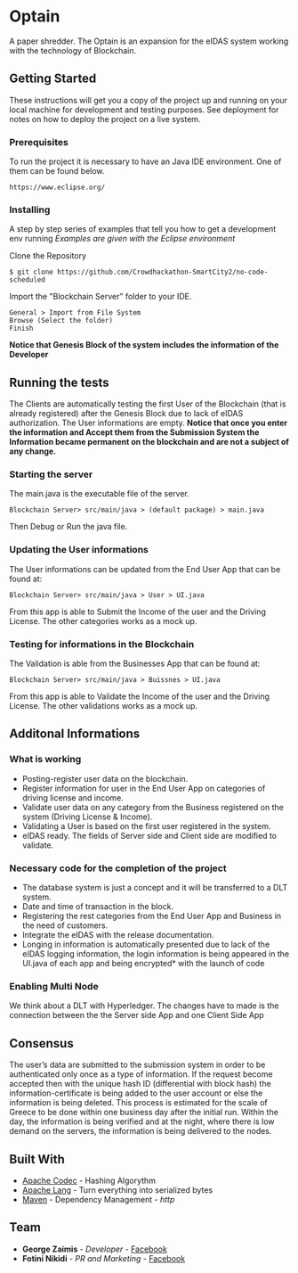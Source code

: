 # Optain

A paper shredder.
The Optain is an expansion for the eIDAS system working with the technology of Blockchain.

## Getting Started

These instructions will get you a copy of the project up and running on your local machine for development and testing purposes. See deployment for notes on how to deploy the project on a live system.

### Prerequisites

To run the project it is necessary to have an Java IDE environment.
One of them can be found below.

```
https://www.eclipse.org/
```

### Installing

A step by step series of examples that tell you how to get a development env running
*Examples are given with the Eclipse environment*

Clone the Repository

```
$ git clone https://github.com/Crowdhackathon-SmartCity2/no-code-scheduled
```
Import the "Blockchain Server" folder to your IDE.

```
General > Import from File System
Browse (Select the folder)
Finish
```
**Notice that Genesis Block of the system includes the information of the Developer**

## Running the tests

The Clients are automatically testing the first User of the Blockchain (that is already registered) after the Genesis Block due to lack of eIDAS authorization.
The User informations are empty.
**Notice that once you enter the information and Accept them from the Submission System the Information became permanent on the blockchain and are not a subject of any change.**

### Starting the server

The main.java is the executable file of the server.

```
Blockchain Server> src/main/java > (default package) > main.java 
```
Then Debug or Run the java file.

### Updating the User informations

The User informations can be updated from the End User App that can be found at:

```
Blockchain Server> src/main/java > User > UI.java 
```
From this app is able to Submit the Income of the user and the Driving License.
The other categories works as a mock up.

### Testing for informations in the Blockchain

The Validation is able from the Businesses App that can be found at:

```
Blockchain Server> src/main/java > Buissnes > UI.java 
```
From this app is able to Validate the Income of the user and the Driving License.
The other validations works as a mock up.

## Additonal Informations

### What is working

* Posting-register user data on the blockchain.
* Register information for user in the End User App on categories of driving license and income.
* Validate user data on any category from the Business registered on the system (Driving License & Income).
* Validating a User is based on the first user registered in the system.
* eIDAS ready. The fields of Server side and Client side are modified to validate.

### Necessary code for the completion of the project

* The database system is just a concept and it will be transferred to a DLT system. 
* Date and time of transaction in the block.
* Registering the rest categories from the End User App and Business in the need of customers.
* Integrate the eIDAS with the release documentation.
* Longing in information is automatically presented due to lack of the eIDAS logging information, the login information is being appeared in the UI.java of each app and being encrypted* with the launch of code

### Enabling Multi Node 

We think about a DLT with Hyperledger. The changes have to made is the connection between the the Server side App and one Client Side App

## Consensus

The user’s data are submitted to the submission system in order to be authenticated only once as a type of information. If the request become accepted then with the unique hash ID (differential with block hash) the information-certificate is being added to the user account or else the information is being deleted. This process is estimated for the scale of Greece to be done within one business day after the initial run. Within the day, the information is being verified and at the night, where there is low demand on the servers, the information is being delivered to the nodes.

## Built With

* [Apache Codec](https://commons.apache.org/proper/commons-codec/download_codec.cgi) - Hashing Algorythm
* [Apache Lang](https://commons.apache.org/proper/commons-lang/) - Turn everything into serialized bytes
* [Maven](https://maven.apache.org/) - Dependency Management - *http*

## Team

* **George Zaimis** - *Developer* - [Facebook](https://www.facebook.com/geoza2000)
* **Fotini Nikidi** - *PR and Marketing* - [Facebook](https://www.facebook.com/fotini.nikidi.11)

